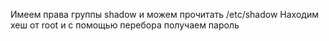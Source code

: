 Имеем права группы shadow и можем прочитать /etc/shadow
Находим хеш от root и с помощью перебора получаем пароль 